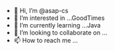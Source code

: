 - 👋 Hi, I’m @asap-cs
- 👀 I’m interested in ...GoodTimes
- 🌱 I’m currently learning ...Java
- 💞️ I’m looking to collaborate on ...
- 📫 How to reach me ...

<!---
asap-cs/asap-cs is a ✨ special ✨ repository because its `README.md` (this file) appears on your GitHub profile.
You can click the Preview link to take a look at your changes.
--->
